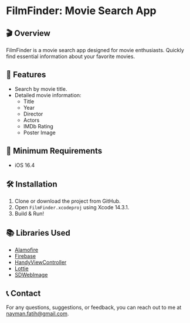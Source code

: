 # FilmFinder: Movie Search App

## 🎬 Overview

FilmFinder is a movie search app designed for movie enthusiasts. Quickly find essential information about your favorite movies.

## 🌟 Features

- Search by movie title.
- Detailed movie information:
  - Title
  - Year
  - Director
  - Actors
  - IMDb Rating
  - Poster Image

## 📱 Minimum Requirements

- iOS 16.4

## 🛠 Installation

1. Clone or download the project from GitHub.
2. Open `FilmFinder.xcodeproj` using Xcode 14.3.1.
3. Build & Run!

## 📚 Libraries Used

- [Alamofire](https://github.com/Alamofire/Alamofire)
- [Firebase](https://firebase.google.com)
- [HandyViewController](https://github.com/mobven/HandyViewController)
- [Lottie](https://github.com/airbnb/lottie-ios)
- [SDWebImage](https://github.com/SDWebImage/SDWebImage)

## 📞 Contact

For any questions, suggestions, or feedback, you can reach out to me at [nayman.fatih@gmail.com](mailto:nayman.fatih@gmail.com).
